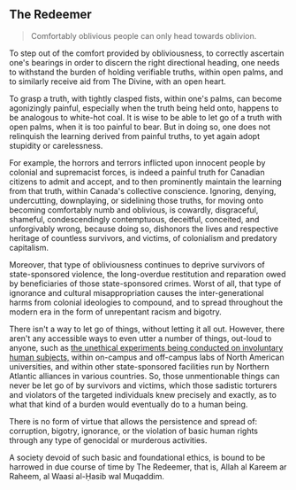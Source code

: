 ## The Redeemer

>Comfortably oblivious people can only head towards oblivion. 

To step out of the comfort provided by obliviousness, to correctly ascertain one's bearings in order to discern the right directional heading, one needs to withstand the burden of holding verifiable truths, within open palms, and to similarly receive aid from The Divine, with an open heart. 

To grasp a truth, with tightly clasped fists, within one's palms, can become agonizingly painful, especially when the truth being held onto, happens to be analogous to white-hot coal. It is wise to be able to let go of a truth with open palms, when it is too painful to bear. But in doing so, one does not relinquish the learning derived from painful truths, to yet again adopt stupidity or carelessness. 

For example, the horrors and terrors inflicted upon innocent people by colonial and supremacist forces, is indeed a painful truth for Canadian citizens to admit and accept, and to then prominently maintain the learning from that truth, within Canada's collective conscience. Ignoring, denying, undercutting, downplaying, or sidelining those truths, for moving onto becoming comfortably numb and oblivious, is cowardly, disgraceful, shameful, condescendingly contemptuous, deceitful, conceited, and unforgivably wrong, because doing so, dishonors the lives and respective heritage of countless survivors, and victims, of colonialism and predatory capitalism. 

Moreover, that type of obliviousness continues to deprive survivors of state-sponsored violence, the long-overdue restitution and reparation owed by beneficiaries of those state-sponsored crimes. Worst of all, that type of ignorance and cultural misappropriation causes the inter-generational harms from colonial ideologies to compound, and to spread throughout the modern era in the form of unrepentant racism and bigotry. 

There isn't a way to let go of things, without letting it all out. However, there aren't any accessible ways to even utter a number of things, out-loud to anyone, such as [the unethical experiments being conducted on involuntary human subjects,](https://github.com/true-hindsight/long-overdue-justice/blob/main/expose/08-1.md#81-unethical-experiments-conducted-on-human-beings) within on-campus and off-campus labs of North American universities, and within other state-sponsored facilities run by Northern Atlantic alliances in various countries. So, those unmentionable things can never be let go of by survivors and victims, which those sadistic torturers and violators of the targeted individuals knew precisely and exactly, as to what that kind of a burden would eventually do to a human being. 

There is no form of virtue that allows the persistence and spread of: corruption, bigotry, ignorance, or the violation of basic human rights through any type of genocidal or murderous activities. 

A society devoid of such basic and foundational ethics, is bound to be harrowed in due course of time by The Redeemer, that is, Allah al Kareem ar Raheem, al Waasi al-Ḥasib wal Muqaddim.   